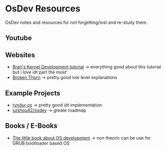 # OsDev Resources
OsDev notes and resources for not forgetting/lost and re-study them.

## Youtube

## Websites
* [Bran's Kernel Development tutorial](http://www.osdever.net/bkerndev/Docs/idt.htm) -> everything good about this tutorial but i love idt part the most'
* [Broken Thorn](http://www.brokenthorn.com/Resources/OSDev17.html) -> pretty good low level explanations
## Example Projects
* [tyndur os](https://git.tyndur.org/lowlevel/tyndur/) -> pretty good idt implementation
* [szshou42/osdev](https://github.com/szhou42/osdev) -> greate roadmap

## Books / E-Books
* [The little book about OS development](https://littleosbook.github.io/) -> non theoric can be use for GRUB bootloader based OS
